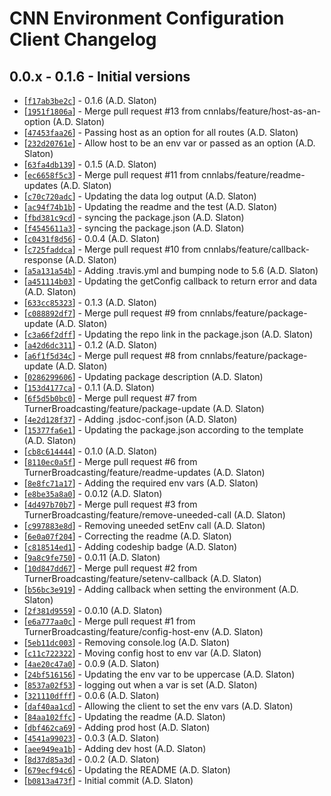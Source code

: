 # CNN Environment Configuration Client Changelog


## 0.0.x - 0.1.6 - Initial versions

* [[`f17ab3be2c`](https://github.com/cnnlabs/cnn-config-client/commit/f17ab3be2c)] - 0.1.6 (A.D. Slaton) 
* [[`1951f1806a`](https://github.com/cnnlabs/cnn-config-client/commit/1951f1806a)] - Merge pull request #13 from cnnlabs/feature/host-as-an-option (A.D. Slaton) 
* [[`47453faa26`](https://github.com/cnnlabs/cnn-config-client/commit/47453faa26)] - Passing host as an option for all routes (A.D. Slaton) 
* [[`232d20761e`](https://github.com/cnnlabs/cnn-config-client/commit/232d20761e)] - Allow host to be an env var or passed as an option (A.D. Slaton) 
* [[`63fa4db139`](https://github.com/cnnlabs/cnn-config-client/commit/63fa4db139)] - 0.1.5 (A.D. Slaton) 
* [[`ec6658f5c3`](https://github.com/cnnlabs/cnn-config-client/commit/ec6658f5c3)] - Merge pull request #11 from cnnlabs/feature/readme-updates (A.D. Slaton) 
* [[`c70c720adc`](https://github.com/cnnlabs/cnn-config-client/commit/c70c720adc)] - Updating the data log output (A.D. Slaton) 
* [[`ac94f74b1b`](https://github.com/cnnlabs/cnn-config-client/commit/ac94f74b1b)] - Updating the readme and the test (A.D. Slaton) 
* [[`fbd381c9cd`](https://github.com/cnnlabs/cnn-config-client/commit/fbd381c9cd)] - syncing the package.json (A.D. Slaton) 
* [[`f4545611a3`](https://github.com/cnnlabs/cnn-config-client/commit/f4545611a3)] - syncing the package.json (A.D. Slaton) 
* [[`c0431f8d56`](https://github.com/cnnlabs/cnn-config-client/commit/c0431f8d56)] - 0.0.4 (A.D. Slaton) 
* [[`c725faddca`](https://github.com/cnnlabs/cnn-config-client/commit/c725faddca)] - Merge pull request #10 from cnnlabs/feature/callback-response (A.D. Slaton) 
* [[`a5a131a54b`](https://github.com/cnnlabs/cnn-config-client/commit/a5a131a54b)] - Adding .travis.yml and bumping node to 5.6 (A.D. Slaton) 
* [[`a451114b03`](https://github.com/cnnlabs/cnn-config-client/commit/a451114b03)] - Updating the getConfig callback to return error and data (A.D. Slaton) 
* [[`633cc85323`](https://github.com/cnnlabs/cnn-config-client/commit/633cc85323)] - 0.1.3 (A.D. Slaton) 
* [[`c088892df7`](https://github.com/cnnlabs/cnn-config-client/commit/c088892df7)] - Merge pull request #9 from cnnlabs/feature/package-update (A.D. Slaton) 
* [[`c3a66f2dff`](https://github.com/cnnlabs/cnn-config-client/commit/c3a66f2dff)] - Updating the repo link in the package.json (A.D. Slaton) 
* [[`a42d6dc311`](https://github.com/cnnlabs/cnn-config-client/commit/a42d6dc311)] - 0.1.2 (A.D. Slaton) 
* [[`a6f1f5d34c`](https://github.com/cnnlabs/cnn-config-client/commit/a6f1f5d34c)] - Merge pull request #8 from cnnlabs/feature/package-update (A.D. Slaton) 
* [[`0286299606`](https://github.com/cnnlabs/cnn-config-client/commit/0286299606)] - Updating package description (A.D. Slaton) 
* [[`153d4177ca`](https://github.com/cnnlabs/cnn-config-client/commit/153d4177ca)] - 0.1.1 (A.D. Slaton) 
* [[`6f5d5b0bc0`](https://github.com/cnnlabs/cnn-config-client/commit/6f5d5b0bc0)] - Merge pull request #7 from TurnerBroadcasting/feature/package-update (A.D. Slaton) 
* [[`4e2d128f37`](https://github.com/cnnlabs/cnn-config-client/commit/4e2d128f37)] - Adding .jsdoc-conf.json (A.D. Slaton) 
* [[`15377fa6e1`](https://github.com/cnnlabs/cnn-config-client/commit/15377fa6e1)] - Updating the package.json according to the template (A.D. Slaton) 
* [[`cb8c614444`](https://github.com/cnnlabs/cnn-config-client/commit/cb8c614444)] - 0.1.0 (A.D. Slaton) 
* [[`8110ec0a5f`](https://github.com/cnnlabs/cnn-config-client/commit/8110ec0a5f)] - Merge pull request #6 from TurnerBroadcasting/feature/readme-updates (A.D. Slaton) 
* [[`8e8fc71a17`](https://github.com/cnnlabs/cnn-config-client/commit/8e8fc71a17)] - Adding the required env vars (A.D. Slaton) 
* [[`e8be35a8a0`](https://github.com/cnnlabs/cnn-config-client/commit/e8be35a8a0)] - 0.0.12 (A.D. Slaton) 
* [[`4d497b70b7`](https://github.com/cnnlabs/cnn-config-client/commit/4d497b70b7)] - Merge pull request #3 from TurnerBroadcasting/feature/remove-uneeded-call (A.D. Slaton) 
* [[`c997883e8d`](https://github.com/cnnlabs/cnn-config-client/commit/c997883e8d)] - Removing uneeded setEnv call (A.D. Slaton) 
* [[`6e0a07f204`](https://github.com/cnnlabs/cnn-config-client/commit/6e0a07f204)] - Correcting the readme (A.D. Slaton) 
* [[`c818514ed1`](https://github.com/cnnlabs/cnn-config-client/commit/c818514ed1)] - Adding codeship badge (A.D. Slaton) 
* [[`9a8c9fe750`](https://github.com/cnnlabs/cnn-config-client/commit/9a8c9fe750)] - 0.0.11 (A.D. Slaton) 
* [[`10d847dd67`](https://github.com/cnnlabs/cnn-config-client/commit/10d847dd67)] - Merge pull request #2 from TurnerBroadcasting/feature/setenv-callback (A.D. Slaton) 
* [[`b56bc3e919`](https://github.com/cnnlabs/cnn-config-client/commit/b56bc3e919)] - Adding callback when setting the environment (A.D. Slaton) 
* [[`2f381d9559`](https://github.com/cnnlabs/cnn-config-client/commit/2f381d9559)] - 0.0.10 (A.D. Slaton) 
* [[`e6a777aa0c`](https://github.com/cnnlabs/cnn-config-client/commit/e6a777aa0c)] - Merge pull request #1 from TurnerBroadcasting/feature/config-host-env (A.D. Slaton) 
* [[`5eb11dc003`](https://github.com/cnnlabs/cnn-config-client/commit/5eb11dc003)] - Removing console.log (A.D. Slaton) 
* [[`c11c722322`](https://github.com/cnnlabs/cnn-config-client/commit/c11c722322)] - Moving config host to env var (A.D. Slaton) 
* [[`4ae20c47a0`](https://github.com/cnnlabs/cnn-config-client/commit/4ae20c47a0)] - 0.0.9 (A.D. Slaton) 
* [[`24bf516156`](https://github.com/cnnlabs/cnn-config-client/commit/24bf516156)] - Updating the env var to be uppercase (A.D. Slaton) 
* [[`8537a02f53`](https://github.com/cnnlabs/cnn-config-client/commit/8537a02f53)] - logging out when a var is set (A.D. Slaton) 
* [[`321110dfff`](https://github.com/cnnlabs/cnn-config-client/commit/321110dfff)] - 0.0.6 (A.D. Slaton) 
* [[`daf40aa1cd`](https://github.com/cnnlabs/cnn-config-client/commit/daf40aa1cd)] - Allowing the client to set the env vars (A.D. Slaton) 
* [[`84aa102ffc`](https://github.com/cnnlabs/cnn-config-client/commit/84aa102ffc)] - Updating the readme (A.D. Slaton) 
* [[`dbf462ca69`](https://github.com/cnnlabs/cnn-config-client/commit/dbf462ca69)] - Adding prod host (A.D. Slaton) 
* [[`4541a99023`](https://github.com/cnnlabs/cnn-config-client/commit/4541a99023)] - 0.0.3 (A.D. Slaton) 
* [[`aee949ea1b`](https://github.com/cnnlabs/cnn-config-client/commit/aee949ea1b)] - Adding dev host (A.D. Slaton) 
* [[`8d37d85a3d`](https://github.com/cnnlabs/cnn-config-client/commit/8d37d85a3d)] - 0.0.2 (A.D. Slaton) 
* [[`679ecf94c6`](https://github.com/cnnlabs/cnn-config-client/commit/679ecf94c6)] - Updating the README (A.D. Slaton) 
* [[`b0813a473f`](https://github.com/cnnlabs/cnn-config-client/commit/b0813a473f)] - Initial commit (A.D. Slaton) 